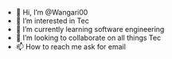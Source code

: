 - 👋 Hi, I’m @Wangari00
- 👀 I’m interested in Tec
- 🌱 I’m currently learning software engineering
- 💞️ I’m looking to collaborate on all things Tec
- 📫 How to reach me ask for email

<!---
Wangari00/Wangari00 is a ✨ special ✨ repository because its `README.md` (this file) appears on your GitHub profile.
You can click the Preview link to take a look at your changes.
--->
